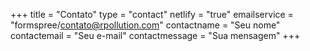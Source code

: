 +++
title = "Contato"
type = "contact"
netlify = "true"
emailservice = "formspree/contato@rpollution.com"
contactname = "Seu nome"
contactemail = "Seu e-mail"
contactmessage = "Sua mensagem"
+++
